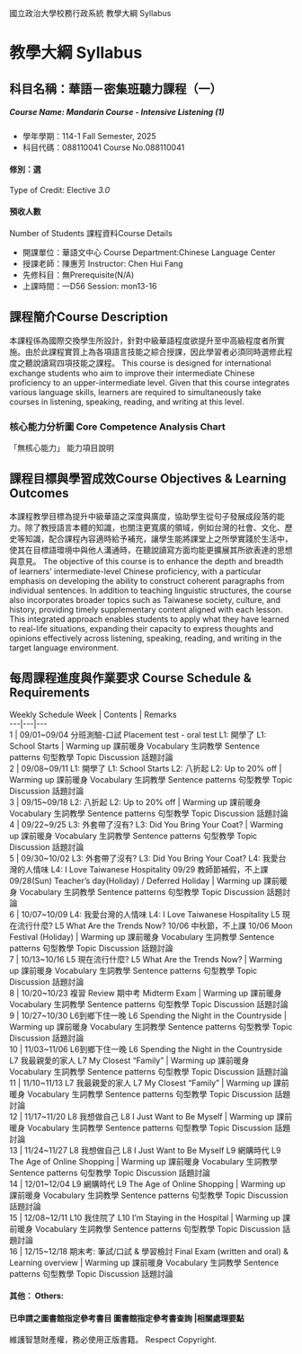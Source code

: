 國立政治大學校務行政系統 教學大綱 Syllabus
# 教學大綱 Syllabus
##  科目名稱：華語－密集班聽力課程（一）
#####  Course Name: Mandarin Course - Intensive Listening (1)
  * 學年學期：114-1 Fall Semester, 2025 
  * 科目代碼：088110041 Course No.088110041
#### 修別：選
Type of Credit: Elective 
_3.0_
#### 預收人數
Number of Students
課程資料Course Details
  * 開課單位：華語文中心 Course Department:Chinese Language Center 
  * 授課老師：陳惠芳 Instructor: Chen Hui Fang 
  * 先修科目：無Prerequisite(N/A)
  * 上課時間：一D56 Session: mon13-16
##  課程簡介Course Description
本課程係為國際交換學生所設計，針對中級華語程度欲提升至中高級程度者所實施。由於此課程實質上為各項語言技能之綜合授課，因此學習者必須同時選修此程度之聽說讀寫四項技能之課程。
This course is designed for international exchange students who aim to improve their intermediate Chinese proficiency to an upper-intermediate level. Given that this course integrates various language skills, learners are required to simultaneously take courses in listening, speaking, reading, and writing at this level.
###  核心能力分析圖 Core Competence Analysis Chart
「無核心能力」 
能力項目說明
##  課程目標與學習成效Course Objectives & Learning Outcomes 
本課程教學目標為提升中級華語之深度與廣度，協助學生從句子發展成段落的能力。除了教授語言本體的知識，也關注更寬廣的領域，例如台灣的社會、文化、歷史等知識，配合課程內容適時給予補充，讓學生能將課堂上之所學實踐於生活中，使其在目標語環境中與他人溝通時，在聽說讀寫方面均能更擴展其所欲表達的思想與意見。
The objective of this course is to enhance the depth and breadth of learners’ intermediate-level Chinese proficiency, with a particular emphasis on developing the ability to construct coherent paragraphs from individual sentences. In addition to teaching linguistic structures, the course also incorporates broader topics such as Taiwanese society, culture, and history, providing timely supplementary content aligned with each lesson. This integrated approach enables students to apply what they have learned to real-life situations, expanding their capacity to express thoughts and opinions effectively across listening, speaking, reading, and writing in the target language environment.
##  每周課程進度與作業要求 Course Schedule & Requirements
Weekly Schedule
Week |  Contents |  Remarks  
---|---|---  
1 |  09/01~09/04 分班測驗-口試  Placement test - oral test L1: 開學了 L1: School Starts |  Warming up 課前暖身 Vocabulary 生詞教學 Sentence patterns 句型教學 Topic Discussion 話題討論  
2 |  09/08~09/11 L1: 開學了 L1: School Starts L2: 八折起 L2: Up to 20% off |  Warming up 課前暖身 Vocabulary 生詞教學 Sentence patterns 句型教學 Topic Discussion 話題討論  
3 |  09/15~09/18 L2: 八折起 L2: Up to 20% off |  Warming up 課前暖身 Vocabulary 生詞教學 Sentence patterns 句型教學 Topic Discussion 話題討論  
4 |  09/22~9/25 L3: 外套帶了沒有? L3: Did You Bring Your Coat? |  Warming up 課前暖身 Vocabulary 生詞教學 Sentence patterns 句型教學 Topic Discussion 話題討論  
5 |  09/30~10/02 L3: 外套帶了沒有? L3: Did You Bring Your Coat? L4: 我愛台灣的人情味 L4: I Love Taiwanese Hospitality 09/29 教師節補假，不上課 09/28(Sun) Teacher’s day(Holiday) / Deferred Holiday |  Warming up 課前暖身 Vocabulary 生詞教學 Sentence patterns 句型教學 Topic Discussion 話題討論  
6 |  10/07~10/09 L4: 我愛台灣的人情味 L4: I Love Taiwanese Hospitality L5 現在流行什麼? L5 What Are the Trends Now? 10/06 中秋節，不上課 10/06 Moon Festival (Holiday) |  Warming up 課前暖身 Vocabulary 生詞教學 Sentence patterns 句型教學 Topic Discussion 話題討論  
7 |  10/13~10/16 L5 現在流行什麼? L5 What Are the Trends Now? |  Warming up 課前暖身 Vocabulary 生詞教學 Sentence patterns 句型教學 Topic Discussion 話題討論  
8 |  10/20~10/23 複習 Review 期中考 Midterm Exam |  Warming up 課前暖身 Vocabulary 生詞教學 Sentence patterns 句型教學 Topic Discussion 話題討論  
9 |  10/27~10/30 L6到鄉下住一晚  L6 Spending the Night in the Countryside |  Warming up 課前暖身 Vocabulary 生詞教學 Sentence patterns 句型教學 Topic Discussion 話題討論  
10 |  11/03~11/06 L6到鄉下住一晚  L6 Spending the Night in the Countryside L7 我最親愛的家人 L7 My Closest “Family” |  Warming up 課前暖身 Vocabulary 生詞教學 Sentence patterns 句型教學 Topic Discussion 話題討論  
11 |  11/10~11/13 L7 我最親愛的家人 L7 My Closest “Family” |  Warming up 課前暖身 Vocabulary 生詞教學 Sentence patterns 句型教學 Topic Discussion 話題討論  
12 |  11/17~11/20 L8 我想做自己 L8 I Just Want to Be Myself |  Warming up 課前暖身 Vocabulary 生詞教學 Sentence patterns 句型教學 Topic Discussion 話題討論  
13 |  11/24~11/27 L8 我想做自己 L8 I Just Want to Be Myself L9 網購時代 L9 The Age of Online Shopping |  Warming up 課前暖身 Vocabulary 生詞教學 Sentence patterns 句型教學 Topic Discussion 話題討論  
14 |  12/01~12/04 L9 網購時代 L9 The Age of Online Shopping |  Warming up 課前暖身 Vocabulary 生詞教學 Sentence patterns 句型教學 Topic Discussion 話題討論  
15 |  12/08~12/11 L10 我住院了 L10 I’m Staying in the Hospital |  Warming up 課前暖身 Vocabulary 生詞教學 Sentence patterns 句型教學 Topic Discussion 話題討論  
16 |  12/15~12/18 期末考: 筆試/口試 & 學習檢討 Final Exam (written and oral) & Learning overview |  Warming up 課前暖身 Vocabulary 生詞教學 Sentence patterns 句型教學 Topic Discussion 話題討論  
####  其他： Others:
####  已申請之圖書館指定參考書目  圖書館指定參考書查詢 |相關處理要點
維護智慧財產權，務必使用正版書籍。 Respect Copyright.